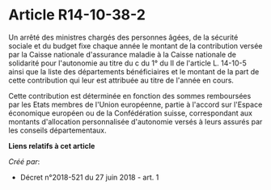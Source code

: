 # Article R14-10-38-2

Un arrêté des ministres chargés des personnes âgées, de la sécurité sociale et du budget fixe chaque année le montant de la
contribution versée par la Caisse nationale d'assurance maladie à la Caisse nationale de solidarité pour l'autonomie au titre
du c du 1° du II de l'article L. 14-10-5 ainsi que la liste des départements bénéficiaires et le montant de la part de cette
contribution qui leur est attribuée au titre de l'année en cours.

Cette contribution est déterminée en fonction des sommes remboursées par les Etats membres de l'Union européenne, partie à
l'accord sur l'Espace économique européen ou de la Confédération suisse, correspondant aux montants d'allocation
personnalisée d'autonomie versés à leurs assurés par les conseils départementaux.

**Liens relatifs à cet article**

_Créé par_:

  - Décret n°2018-521 du 27 juin 2018 - art. 1
